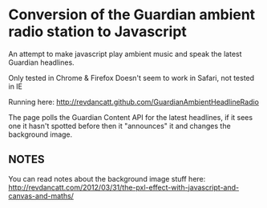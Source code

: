 Conversion of the Guardian ambient radio station to Javascript
==============================================================

An attempt to make javascript play ambient music and speak the latest Guardian headlines.

Only tested in Chrome & Firefox
Doesn't seem to work in Safari, not tested in IE

Running here: http://revdancatt.github.com/GuardianAmbientHeadlineRadio

The page polls the Guardian Content API for the latest headlines, if it sees one it hasn't spotted before then it "announces" it and changes the background image.

NOTES
-----

You can read notes about the background image stuff here: http://revdancatt.com/2012/03/31/the-pxl-effect-with-javascript-and-canvas-and-maths/

